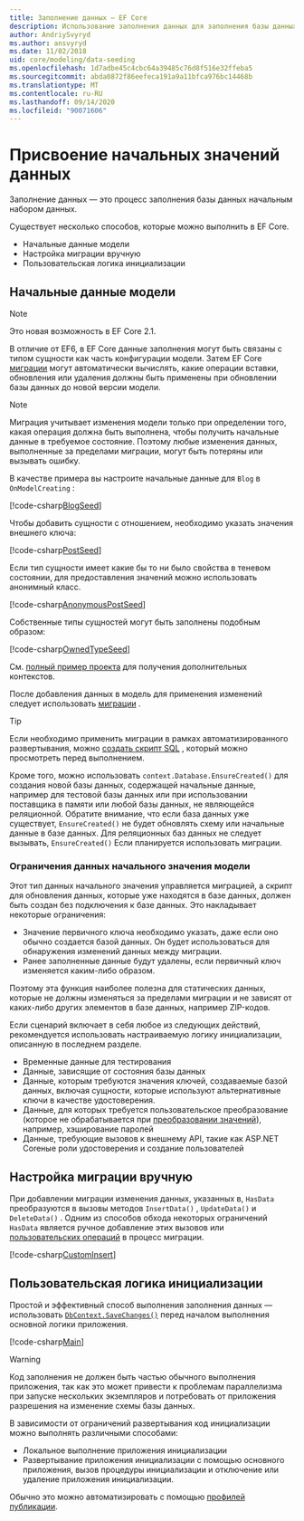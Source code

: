 ```yaml
---
title: Заполнение данных — EF Core
description: Использование заполнения данных для заполнения базы данных начальным набором данных с помощью Entity Framework Core
author: AndriySvyryd
ms.author: ansvyryd
ms.date: 11/02/2018
uid: core/modeling/data-seeding
ms.openlocfilehash: 1d7adbe45c4cbc64a39485c76d8f516e32ffeba5
ms.sourcegitcommit: abda0872f86eefeca191a9a11bfca976bc14468b
ms.translationtype: MT
ms.contentlocale: ru-RU
ms.lasthandoff: 09/14/2020
ms.locfileid: "90071606"
---
```

# <a name="data-seeding"></a>Присвоение начальных значений данных

Заполнение данных — это процесс заполнения базы данных начальным набором данных.

Существует несколько способов, которые можно выполнить в EF Core.

* Начальные данные модели
* Настройка миграции вручную
* Пользовательская логика инициализации

## <a name="model-seed-data"></a>Начальные данные модели

> [!NOTE]
> Это новая возможность в EF Core 2.1.

В отличие от EF6, в EF Core данные заполнения могут быть связаны с типом сущности как часть конфигурации модели. Затем EF Core [миграции](xref:core/managing-schemas/migrations/index) могут автоматически вычислять, какие операции вставки, обновления или удаления должны быть применены при обновлении базы данных до новой версии модели.

> [!NOTE]
> Миграция учитывает изменения модели только при определении того, какая операция должна быть выполнена, чтобы получить начальные данные в требуемое состояние. Поэтому любые изменения данных, выполненные за пределами миграции, могут быть потеряны или вызывать ошибку.

В качестве примера вы настроите начальные данные для `Blog` в `OnModelCreating` :

[!code-csharp[BlogSeed](../../../samples/core/Modeling/DataSeeding/DataSeedingContext.cs?name=BlogSeed)]

Чтобы добавить сущности с отношением, необходимо указать значения внешнего ключа:

[!code-csharp[PostSeed](../../../samples/core/Modeling/DataSeeding/DataSeedingContext.cs?name=PostSeed)]

Если тип сущности имеет какие бы то ни было свойства в теневом состоянии, для предоставления значений можно использовать анонимный класс.

[!code-csharp[AnonymousPostSeed](../../../samples/core/Modeling/DataSeeding/DataSeedingContext.cs?name=AnonymousPostSeed)]

Собственные типы сущностей могут быть заполнены подобным образом:

[!code-csharp[OwnedTypeSeed](../../../samples/core/Modeling/DataSeeding/DataSeedingContext.cs?name=OwnedTypeSeed)]

См. [полный пример проекта](https://github.com/dotnet/EntityFramework.Docs/tree/master/samples/core/Modeling/DataSeeding) для получения дополнительных контекстов.

После добавления данных в модель для применения изменений следует использовать [миграции](xref:core/managing-schemas/migrations/index) .

> [!TIP]
> Если необходимо применить миграции в рамках автоматизированного развертывания, можно [создать скрипт SQL](xref:core/managing-schemas/migrations/index#generate-sql-scripts) , который можно просмотреть перед выполнением.

Кроме того, можно использовать `context.Database.EnsureCreated()` для создания новой базы данных, содержащей начальные данные, например для тестовой базы данных или при использовании поставщика в памяти или любой базы данных, не являющейся реляционной. Обратите внимание, что если база данных уже существует, `EnsureCreated()` не будет обновлять схему или начальные данные в базе данных. Для реляционных баз данных не следует вызывать, `EnsureCreated()` Если планируется использовать миграции.

### <a name="limitations-of-model-seed-data"></a>Ограничения данных начального значения модели

Этот тип данных начального значения управляется миграцией, а скрипт для обновления данных, которые уже находятся в базе данных, должен быть создан без подключения к базе данных. Это накладывает некоторые ограничения:

* Значение первичного ключа необходимо указать, даже если оно обычно создается базой данных. Он будет использоваться для обнаружения изменений данных между миграции.
* Ранее заполненные данные будут удалены, если первичный ключ изменяется каким-либо образом.

Поэтому эта функция наиболее полезна для статических данных, которые не должны изменяться за пределами миграции и не зависят от каких-либо других элементов в базе данных, например ZIP-кодов.

Если сценарий включает в себя любое из следующих действий, рекомендуется использовать настраиваемую логику инициализации, описанную в последнем разделе.

* Временные данные для тестирования
* Данные, зависящие от состояния базы данных
* Данные, которым требуются значения ключей, создаваемые базой данных, включая сущности, которые используют альтернативные ключи в качестве удостоверения.
* Данные, для которых требуется пользовательское преобразование (которое не обрабатывается при [преобразовании значений](xref:core/modeling/value-conversions)), например, хэширование паролей
* Данные, требующие вызовов к внешнему API, такие как ASP.NET Coreные роли удостоверения и создание пользователей

## <a name="manual-migration-customization"></a>Настройка миграции вручную

При добавлении миграции изменения данных, указанных в, `HasData` преобразуются в вызовы методов `InsertData()` , `UpdateData()` и `DeleteData()` . Одним из способов обхода некоторых ограничений `HasData` является ручное добавление этих вызовов или [пользовательских операций](xref:core/managing-schemas/migrations/operations) в процесс миграции.

[!code-csharp[CustomInsert](../../../samples/core/Modeling/DataSeeding/Migrations/20181102235626_Initial.cs?name=CustomInsert)]

## <a name="custom-initialization-logic"></a>Пользовательская логика инициализации

Простой и эффективный способ выполнения заполнения данных — использовать [`DbContext.SaveChanges()`](xref:core/saving/index) перед началом выполнения основной логики приложения.

[!code-csharp[Main](../../../samples/core/Modeling/DataSeeding/Program.cs?name=CustomSeeding)]

> [!WARNING]
> Код заполнения не должен быть частью обычного выполнения приложения, так как это может привести к проблемам параллелизма при запуске нескольких экземпляров и потребовать от приложения разрешения на изменение схемы базы данных.

В зависимости от ограничений развертывания код инициализации можно выполнять различными способами:

* Локальное выполнение приложения инициализации
* Развертывание приложения инициализации с помощью основного приложения, вызов процедуры инициализации и отключение или удаление приложения инициализации.

Обычно это можно автоматизировать с помощью [профилей публикации](/aspnet/core/host-and-deploy/visual-studio-publish-profiles).
